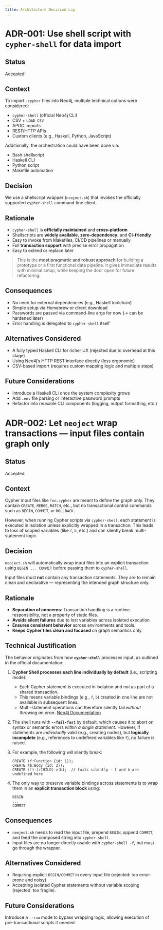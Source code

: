 ```yaml
---
title: Architecture Decision Log
...
```



# ADR-001: Use shell script with `cypher-shell` for data import

## Status

Accepted

## Context

To import `.cypher` files into Neo4j, multiple technical options were considered:

- `cypher-shell` (official Neo4j CLI)
- CSV + `LOAD CSV`
- APOC imports
- REST/HTTP APIs
- Custom clients (e.g., Haskell, Python, JavaScript)

Additionally, the orchestration could have been done via:

- Bash shellscript
- Haskell CLI
- Python script
- Makefile automation

## Decision

We use a shellscript wrapper (`neoject.sh`) that invokes the officially supported `cypher-shell` command-line client.

## Rationale

- `cypher-shell` is **officially maintained** and **cross-platform**
- Shellscripts are **widely available**, **zero-dependency**, and **CI-friendly**
- Easy to invoke from Makefiles, CI/CD pipelines or manually
- Full **transaction support** with precise error propagation
- Easy to extend or replace later

> This is the **most pragmatic and robust approach** for building a prototype or a first functional data pipeline.
> It gives immediate results with minimal setup, while keeping the door open for future refactoring.

## Consequences

- No need for external dependencies (e.g., Haskell toolchain)
- Simple setup via Homebrew or direct download
- Passwords are passed via command-line args for now (→ can be hardened later)
- Error handling is delegated to `cypher-shell` itself

## Alternatives Considered

- A fully typed Haskell CLI for richer UX (rejected due to overhead at this stage)
- Using Neo4j’s HTTP REST interface directly (less ergonomic)
- CSV-based import (requires custom mapping logic and multiple steps)

## Future Considerations

- Introduce a Haskell CLI once the system complexity grows
- Add `.env` file parsing or interactive password prompts
- Refactor into reusable CLI components (logging, output formatting, etc.)

# ADR-002: Let `neoject` wrap transactions — input files contain graph only

## Status

Accepted

## Context

Cypher input files like `fun.cypher` are meant to define the graph only. They contain `CREATE`, `MERGE`, `MATCH`, etc., but no transactional control commands such as `BEGIN`, `COMMIT`, or `ROLLBACK`.

However, when running Cypher scripts via `cypher-shell`, each statement is executed in isolation unless explicitly wrapped in a transaction. This leads to loss of scoped variables (like `f`, `b`, etc.) and can silently break multi-statement logic.

## Decision

`neoject.sh` will automatically wrap input files into an explicit transaction using `BEGIN ... COMMIT` before passing them to `cypher-shell`.

Input files must **not** contain any transaction statements. They are to remain clean and declarative — representing the intended graph structure only.

## Rationale

- **Separation of concerns**: Transaction handling is a runtime responsibility, not a property of static files.
- **Avoids silent failures** due to lost variables across isolated execution.
- **Ensures consistent behavior** across environments and tools.
- **Keeps Cypher files clean and focused** on graph semantics only.

## Technical Justification

The behavior originates from how **`cypher-shell`** processes input, as outlined in the official documentation:

1. **Cypher Shell processes each line individually by default** (i.e., scripting mode):
   - Each Cypher statement is executed in isolation and *not* as part of a shared transaction.
   - This means variable bindings (e.g., `f`, `b`) created in one line are not available in subsequent lines.
   - Multi-statement operations can therefore silently fail *without throwing an error*.
   [Neo4j Documentation](https://neo4j.com/docs/operations-manual/current/cypher-shell/)

2. The shell runs with **`--fail-fast`** by default, which causes it to abort on syntax or semantic errors *within a single statement*. However, if statements are *individually* valid (e.g., creating nodes), but **logically incomplete** (e.g., references to undefined variables like `f`), no failure is raised.

3. For example, the following will silently break:

   ```cypher
   CREATE (f:Function {id: 1});
   CREATE (b:Body {id: 2});
   CREATE (f)-[:CHILD]->(b);  // fails silently – f and b are undefined here
   ```

4. The only way to preserve variable bindings across statements is to wrap them in an **explicit transaction block** using:

   ```cypher
   BEGIN
   ...
   COMMIT
   ```

## Consequences

- `neoject.sh` needs to read the input file, prepend `BEGIN`, append `COMMIT`, and feed the composed string into `cypher-shell`.
- Input files are no longer directly usable with `cypher-shell -f`, but must go through the wrapper.

## Alternatives Considered

- Requiring explicit `BEGIN/COMMIT` in every input file (rejected: too error-prone and noisy).
- Accepting isolated Cypher statements without variable scoping (rejected: too fragile).

## Future Considerations

Introduce a `--raw` mode to bypass wrapping logic, allowing execution of pre-transactional scripts if needed.
